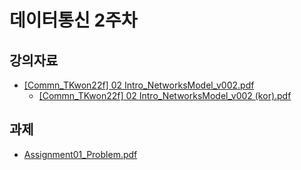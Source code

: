 # 데이터통신 2주차

## 강의자료

* [[Commn_TKwon22f] 02 Intro_NetworksModel_v002.pdf](./%5BCommn_TKwon22f%5D%2002%20Intro_NetworksModel_v002.pdf)
	* [[Commn_TKwon22f] 02 Intro_NetworksModel_v002 (kor).pdf](./%5BCommn_TKwon22f%5D%2002%20Intro_NetworksModel_v002%20(kor).pdf)

## 과제

* [Assignment01_Problem.pdf](./Assignment01_Problem.pdf)
